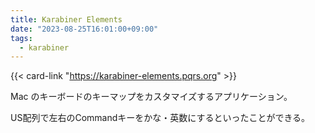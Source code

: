 ```yaml
---
title: Karabiner Elements
date: "2023-08-25T16:01:00+09:00"
tags:
  - karabiner
---
```


{{< card-link "https://karabiner-elements.pqrs.org" >}}

Mac のキーボードのキーマップをカスタマイズするアプリケーション。

US配列で左右のCommandキーをかな・英数にするといったことができる。
